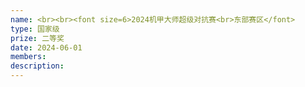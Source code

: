 ```yaml
---
name: <br><br><font size=6>2024机甲大师超级对抗赛<br>东部赛区</font>
type: 国家级 
prize: 二等奖
date: 2024-06-01
members: 
description: 
---
```

